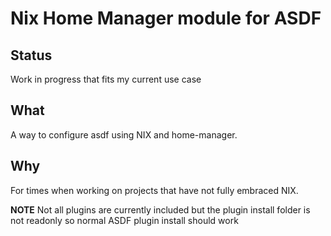 # Nix Home Manager module for ASDF

## Status
Work in progress that fits my current use case

## What
A way to configure asdf using NIX and home-manager.

## Why
For times when working on projects that have not fully embraced NIX.

**NOTE**
Not all plugins are currently included but the plugin install folder is not readonly so normal ASDF plugin install should work